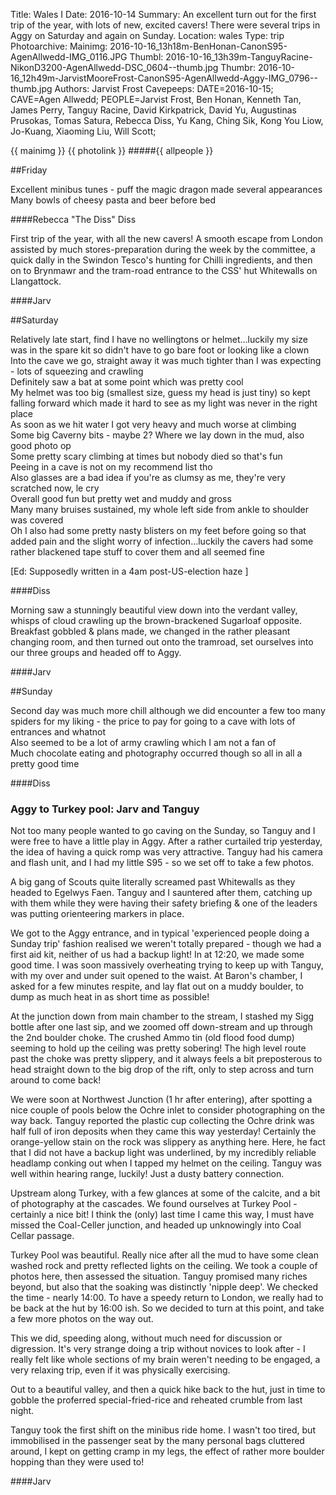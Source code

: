 Title: Wales I
Date: 2016-10-14
Summary: An excellent turn out for the first trip of the year, with lots of new, excited cavers! There were several trips in Aggy on Saturday and again on Sunday.
Location: wales
Type: trip
Photoarchive:
Mainimg: 2016-10-16_13h18m-BenHonan-CanonS95-AgenAllwedd-IMG_0116.JPG
Thumbl: 2016-10-16_13h39m-TanguyRacine-NikonD3200-AgenAllwedd-DSC_0604--thumb.jpg
Thumbr: 2016-10-16_12h49m-JarvistMooreFrost-CanonS95-AgenAllwedd-Aggy-IMG_0796--thumb.jpg
Authors: Jarvist Frost
Cavepeeps: DATE=2016-10-15; CAVE=Agen Allwedd; PEOPLE=Jarvist Frost, Ben Honan, Kenneth Tan, James Perry, Tanguy Racine, David Kirkpatrick, David Yu, Augustinas Prusokas, Tomas Satura, Rebecca Diss, Yu Kang, Ching Sik, Kong You Liow, Jo-Kuang, Xiaoming Liu, Will Scott;

{{ mainimg }}
{{ photolink }}
#####{{ allpeople }}

##Friday

Excellent minibus tunes - puff the magic dragon made several appearances  
Many bowls of cheesy pasta and beer before bed

####Rebecca "The Diss" Diss

First trip of the year, with all the new cavers! A smooth escape from London assisted by much stores-preparation during the week by the committee, a quick dally in the Swindon Tesco's hunting for Chilli ingredients, and then on to Brynmawr and the tram-road entrance to the CSS' hut Whitewalls on Llangattock.

####Jarv

##Saturday

Relatively late start, find I have no wellingtons or helmet...luckily my size was in the spare kit so didn't have to go bare foot or looking like a clown  
Into the cave we go, straight away it was much tighter than I was expecting - lots of squeezing and crawling  
Definitely saw a bat at some point which was pretty cool  
My helmet was too big (smallest size, guess my head is just tiny) so kept falling forward which made it hard to see as my light was never in the right place  
As soon as we hit water I got very heavy and much worse at climbing  
Some big Caverny bits - maybe 2? Where we lay down in the mud, also good photo op  
Some pretty scary climbing at times but nobody died so that's fun  
Peeing in a cave is not on my recommend list tho  
Also glasses are a bad idea if you're as clumsy as me, they're very scratched now, le cry  
Overall good fun but pretty wet and muddy and gross  
Many many bruises sustained, my whole left side from ankle to shoulder was covered  
Oh I also had some pretty nasty blisters on my feet before going so that added pain and the slight worry of infection...luckily the cavers had some rather blackened tape stuff to cover them and all seemed fine  

[Ed: Supposedly written in a 4am post-US-election haze ]

####Diss

Morning saw a stunningly beautiful view down into the verdant valley, whisps of cloud crawling up the brown-brackened Sugarloaf opposite. Breakfast gobbled & plans made, we changed in the rather pleasant changing room, and then turned out onto the tramroad, set ourselves into our three groups and headed off to Aggy.

####Jarv

##Sunday

Second day was much more chill although we did encounter a few too many spiders for my liking - the price to pay for going to a cave with lots of entrances and whatnot  
Also seemed to be a lot of army crawling which I am not a fan of  
Much chocolate eating and photography occurred though so all in all a pretty good time

####Diss

### Aggy to Turkey pool: Jarv and Tanguy

Not too many people wanted to go caving on the Sunday, so Tanguy and I were free to have a little play in Aggy. After a rather curtailed trip yesterday, the idea of having a quick romp was very attractive. Tanguy had his camera and flash unit, and I had my little S95 - so we set off to take a few photos.

A big gang of Scouts quite literally screamed past Whitewalls as they headed to Egelwys Faen. Tanguy and I sauntered after them, catching up with them while they were having their safety briefing & one of the leaders was putting orienteering markers in place.

We got to the Aggy entrance, and in typical 'experienced people doing a Sunday trip' fashion realised we weren't totally prepared - though we had a first aid kit, neither of us had a backup light!
In at 12:20, we made some good time. I was soon massively overheating trying to keep up with Tanguy, with my over and under suit opened to the waist. At Baron's chamber, I asked for a few minutes respite, and lay flat out on a muddy boulder, to dump as much heat in as short time as possible!

At the junction down from main chamber to the stream, I stashed my Sigg bottle after one last sip, and we zoomed off down-stream and up through the 2nd boulder choke. The crushed Ammo tin (old flood food dump) seeming to hold up the ceiling was pretty sobering! The high level route past the choke was pretty slippery, and it always feels a bit preposterous to head straight down to the big drop of the rift, only to step across and turn around to come back!

We were soon at Northwest Junction (1 hr after entering), after spotting a nice couple of pools below the Ochre inlet to consider photographing on the way back. Tanguy reported the plastic cup collecting the Ochre drink was half full of iron deposits when they came this way yesterday! Certainly the orange-yellow stain on the rock was slippery as anything here. Here, he fact that I did not have a backup light was underlined, by my incredibly reliable headlamp conking out when I tapped my helmet on the ceiling. Tanguy was well within hearing range, luckily! Just a dusty battery connection.

Upstream along Turkey, with a few glances at some of the calcite, and a bit of photography at the cascades. We found ourselves at Turkey Pool - certainly a nice bit! I think the (only) last time I came this way, I must have missed the Coal-Celler junction, and headed up unknowingly into Coal Cellar passage.

Turkey Pool was beautiful. Really nice after all the mud to have some clean washed rock and pretty reflected lights on the ceiling. We took a couple of photos here, then assessed the situation. Tanguy promised many riches beyond, but also that the soaking was distinctly 'nipple deep'. We checked the time - nearly 14:00. To have a speedy return to London, we really had to be back at the hut by 16:00 ish. So we decided to turn at this point, and take a few more photos on the way out.

This we did, speeding along, without much need for discussion or digression. It's very strange doing a trip without novices to look after - I really felt like whole sections of my brain weren't needing to be engaged, a very relaxing trip, even if it was physically exercising.

Out to a beautiful valley, and then a quick hike back to the hut, just in time to gobble the proferred special-fried-rice and reheated crumble from last night.

Tanguy took the first shift on the minibus ride home. I wasn't too tired, but immobilised in the passenger seat by the many personal bags cluttered around, I kept on getting cramp in my legs, the effect of rather more boulder hopping than they were used to!

####Jarv
